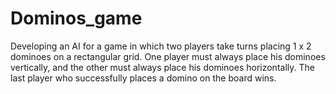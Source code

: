 # Dominos_game
Developing an AI for a game in which two players take turns placing 1 x 2 dominoes on a rectangular grid. One player must always place his dominoes vertically, and the other must always place his dominoes horizontally. The last player who successfully places a domino on the board wins.
